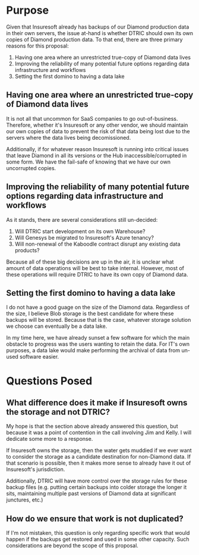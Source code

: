 # Purpose
Given that Insuresoft already has backups of our Diamond production data in their own servers, the issue at-hand is whether DTRIC should own its own copies of Diamond production data. To that end, there are three primary reasons for this proposal:

1. Having one area where an unrestricted true-copy of Diamond data lives
2. Improving the reliability of many potential future options regarding data infrastructure and workflows
3. Setting the first domino to having a data lake

## Having one area where an unrestricted true-copy of Diamond data lives

It is not all that uncommon for SaaS companies to go out-of-business. Therefore, whether it's Insuresoft or any other vendor, we should maintain our own copies of data to prevent the risk of that data being lost due to the servers where the data lives being decomissioned. 

Additionally, if for whatever reason Insuresoft is running into critical issues that leave Diamond in all its versions or the Hub inaccessible/corrupted in some form. We have the fail-safe of knowing that we have our own uncorrupted copies. 

## Improving the reliability of many potential future options regarding data infrastructure and workflows

As it stands, there are several considerations still un-decided:
1. Will DTRIC start development on its own Warehouse?
2. Will Genesys be migrated to Insuresoft's Azure tenancy?
3. Will non-renewal of the Kaboodle contract disrupt any existing data products?

Because all of these big decisions are up in the air, it is unclear what amount of data operations will be best to take internal. However, most of these operations will require DTRIC to have its own copy of Diamond data.

## Setting the first domino to having a data lake
I do not have a good guage on the size of the Diamond data. Regardless of the size, I believe Blob storage is the best candidate for where these backups will be stored. Because that is the case, whatever storage solution we choose can eventually be a data lake. 

In my time here, we have already sunset a few software for which the main obstacle to progress was the users wanting to retain the data. For IT's own purposes, a data lake would make performing the archival of data from un-used software easier. 

# Questions Posed

## What difference does it make if Insuresoft owns the storage and not DTRIC?

My hope is that the section above already answered this question, but because it was a point of contention in the call involving Jim and Kelly. I will dedicate some more to a response. 

If Insuresoft owns the storage, then the water gets muddied if we ever want to consider the storage as a candidate destination for non-Diamond data. If that scenario is possible, then it makes more sense to already have it out of Insuresoft's jurisdiction. 

Additionally, DTRIC will have more control over the storage rules for these backup files (e.g. putting certain backups into colder storage the longer it sits, maintaining multiple past versions of Diamond data at significant junctures, etc.)

## How do we ensure that work is not duplicated?

If I'm not mistaken, this question is only regarding specific work that would happen if the backups get restored and used in some other capacity. Such considerations are beyond the scope of this proposal. 

